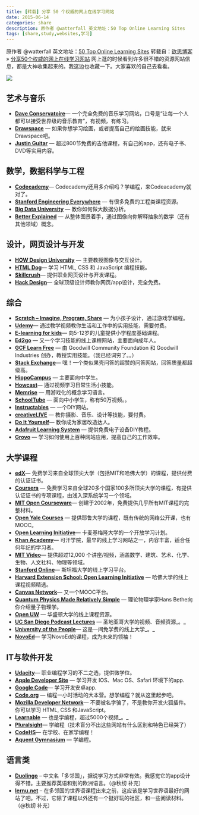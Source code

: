 ```yaml
---
title: [转载] 分享 50 个权威的网上在线学习网站
date: 2015-06-14
categories: share
description: 原作者 @watterfall 英文地址：50 Top Online Learning Sites 
tags: [share,study,websites,学习]
---
```

原作者 @watterfall 英文地址：[50 Top Online Learning Sites](http://www.bestcollegereviews.org/50-top-online-learning-sites/)
转载自：[欲思博客](http://yusi123.com) » [分享50个权威的网上在线学习网站](http://yusi123.com/3712.html)
网上逛的时候看到许多很不错的资源网站信息，都是大神收集起来的。我这边也收藏一下。大家喜欢的自己去看看。

![](http://xrp001.tk/wp-content/uploads/2015/06/introimage.jpg)


## **艺术与音乐**

*   **[Dave Conservatoire](http://daveconservatoire.org/)**— 一个完全免费的音乐学习网站，口号是“让每一个人都可以接受世界级的音乐教育”，有视频，有练习。
*   **[Drawspace](http://drawspace.com/)** — 如果你想学习绘画，或者提高自己的绘画技能，就来Drawspace吧。
* **[Justin Guitar](http://justinguitar.com/)** — 超过800节免费的吉他课程，有自己的app，还有电子书、DVD等实用内容。

## **数学，数据科学与工程**

*   **[Codecademy](http://www.codecademy.com/)**— Codecademy还用多介绍吗？学编程，来Codeacademy就对了。
*   **[Stanford Engineering Everywhere](http://see.stanford.edu/default.aspx)** — 有很多免费的工程类课程资源。
*   **[Big Data University](http://bigdatauniversity.com/)** — 教你如何做大数据分析。
*   **[Better Explained](http://betterexplained.com/)** — 从整体图景着手，通过图像向你解释抽象的数学（还有其他领域）概念。

## **设计，网页设计与开发**

*   **[HOW Design University](http://howdesignuniversity.com/)** — 主要教授图像与交互设计。
*   **[HTML Dog](http://htmldog.com/)**— 学习 HTML, CSS 和 JavaScript 编程技能。
*   **[Skillcrush](http://skillcrush.com/)**— 提供职业网页设计与开发课程。
*   **[Hack Design](http://hackdesign.org/)**— 全球顶级设计师教你网页/app设计，完全免费。

## **综合**

*   **[Scratch – Imagine, Program, Share](http://scratch.mit.edu/)** — 为小孩子设计，通过游戏学编程。
*   **[Udemy](https://www.udemy.com/)**— 通过教学视频教你生活和工作中的实用技能，需要付费。
*   **[E-learning for kids](http://www.e-learningforkids.org/)**— 向5-12岁的儿童提供小学程度基础课程。
*   **[Ed2go](http://ed2go.com/)** — 又一个学习技能的线上课程网站，主要面向成年人。
*   **[GCF Learn Free](http://gcflearnfree.org/)** — 由 Goodwill Community Foundation 和 Goodwill Industries 创办，教授实用技能。（我已经词穷了。。）
*   **[Stack Exchange](http://stackexchange.com/)**— 嘿！一个类似果壳问答的超赞的问答网站，回答质量都超级高。
*   **[HippoCampus](http://www.hippocampus.org/)** — 主要面向中学生。
*   **[Howcast](http://www.howcast.com/)**— 通过视频学习日常生活小技能。
*   **[Memrise](http://www.memrise.com/)** — 用游戏化的概念学习语言。
*   **[SchoolTube](http://www.schooltube.com/)** — 面向中小学生，称有50万视频。。
*   **[Instructables](http://instructables.com/)** — 一个DIY网站。
*   **[creativeLIVE](http://creativelive.com/live)** — 教你摄影、音乐、设计等技能，要付费。
*   **[Do It Yourself](http://doityourself.com/)**— 教你成为家居改造达人。
*   **[Adafruit Learning System](http://learn.adafruit.com/)** — 提供免费电子设备DIY教程。
*   **[Grovo](http://grovo.com/)** — 学习如何使用上百种网站应用，提高自己的工作效率。

## **大学课程**

*   **[edX](https://www.edx.org/)**— 免费学习来自全球顶尖大学（包括MIT和哈佛大学）的课程，提供付费的认证证书。
*   **[Coursera](https://www.coursera.org/)** — 免费学习来自全球20多个国家100多所顶尖大学的课程，有提供认证证书的专项课程，由浅入深系统学习一个领域。
*   **[MIT Open Courseware](http://ocw.mit.edu/)**— 创建于2002年，免费提供几乎所有MIT课程的完整材料。
*   **[Open Yale Courses](http://oyc.yale.edu/)** — 提供耶鲁大学的课程，既有传统的网络公开课，也有MOOC。
*   **[Open Learning Initiative](http://oli.cmu.edu/)**— 卡麦基梅隆大学的一个开放学习计划。
*   **[Khan Academy](https://www.khanacademy.org/)**— 可汗学院，最早的线上学习网站之一，内容丰富，适合任何年纪的学习者。
*   **[MIT Video](http://video.mit.edu/)**— 提供超过12,000 个讲座/视频，涵盖数学、建筑、艺术、化学、生物、人文社科、物理等领域。
*   **[Stanford Online](http://class.stanford.edu/)**— 斯坦福大学的线上学习平台。
*   **[Harvard Extension School: Open Learning Initiative](http://www.extension.harvard.edu/open-learning-initiative)** — 哈佛大学的线上课程视频精选。
*   **[Canvas Network](https://www.canvas.net/)**— 又一个MOOC平台。
*   **[Quantum Physics Made Relatively Simple](http://bethe.cornell.edu/)** — 理论物理学家Hans Bethe向你介绍量子物理学。
*   **[Open UW](http://outreach.washington.edu/openuw/)** — 华盛顿大学的线上课程资源。
*   **[UC San Diego Podcast Lectures](http://podcast.ucsd.edu/)** — 圣地亚哥大学的视频、音频资源_。_
*   **[University of the People](http://uopeople.org/)**— 这是一间免学费的线上大学_。_
*   **[NovoEd](https://novoed.com/)**— 学习NovoEd的课程，成为未来的领袖！

## **IT与软件开发**

*   **[Udacity](http://www.udacity.com/)**— 职业编程学习的不二之选，提供微学位。
*   **[Apple Developer Site](http://developer.apple.com/)** — 学习开发 IOS、Mac OS、Safari 环境下的app.
*   **[Google Code](https://developers.google.com/)**— 学习开发安卓app.
*   **[Code.org](http://code.org/)** — 编程一小时活动的大本营。想学编程？就从这里起步吧。
*   **[Mozilla Developer Network](https://developer.mozilla.org/en-US/learn)**— 不要被名字骗了，不是教你开发火狐插件。你可以学习 HTML, CSS 和JavaScript。
*   **[Learnable](https://learnable.com/)** — 也是学编程，超过5000个视频_。_
*   **[Pluralsight](http://www.pluralsight.com/)**— 学编程（技术盲分不出这些网站有什么区别和特色已经哭了）
*   **[CodeHS](http://codehs.com/)**— 在学校、在家学编程！
*   **[Aquent Gymnasium](http://gymnasium.aquent.com/)** — 学编程。

## **语言类**

*   **[Duolingo](http://www.duolingo.com/)** – 中文名「多邻国」，据说学习方式非常有效。我感觉它的app设计得不错。主要推荐英语和别的欧洲语言。（@秋纫 补充）
*   **[lernu.net](http://zh-cn.lernu.net/)** – 在多邻国的世界语课程出来之前，这应该是学习世界语最好的网站了吧。不过，它除了课程以外还有一个挺好玩的社区，和一些阅读材料。（@秋纫 补充）
